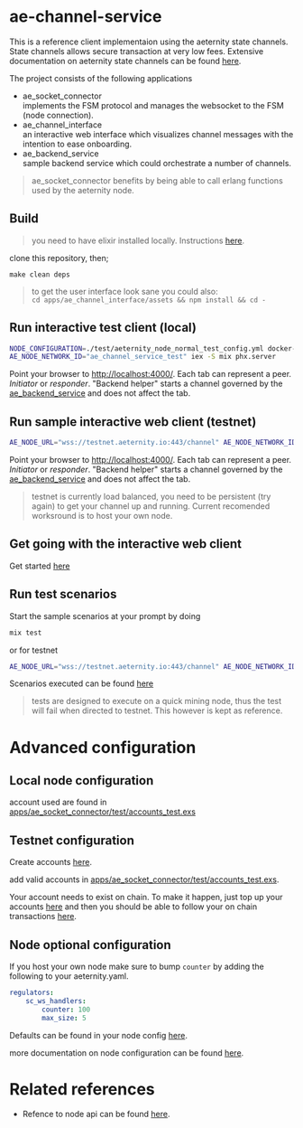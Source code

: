 # ae-channel-service

This is a reference client implementaion using the aeternity state channels. State channels allows secure transaction at very low fees.
Extensive documentation on aeternity state channels can be found [here](https://github.com/aeternity/protocol/blob/master/node/api/channels_api_usage.md).

The project consists of the following applications
* ae_socket_connector<br />
implements the FSM protocol and manages the websocket to the FSM (node connection).
* ae_channel_interface<br />
an interactive web interface which visualizes channel messages with the intention to ease onboarding.
* ae_backend_service<br />
sample backend service which could orchestrate a number of channels.

>ae_socket_connector benefits by being able to call erlang functions used by the aeternity node.

## Build

>you need to have elixir installed locally. Instructions [here](https://elixir-lang.org/install.html).

clone this repository, then;
```
make clean deps
```
> to get the user interface look sane you could also:  
`cd apps/ae_channel_interface/assets && npm install && cd -`



## Run interactive test client (local)

```bash
NODE_CONFIGURATION=./test/aeternity_node_normal_test_config.yml docker-compose up
AE_NODE_NETWORK_ID="ae_channel_service_test" iex -S mix phx.server
```

Point your browser to [http://localhost:4000/](http://localhost:4000/). Each tab can represent a peer. _Initiator_ or _responder_. "Backend helper" starts a channel governed by the [ae_backend_service](apps/ae_backend_service/lib/backend_session.ex) and does not affect the tab.

## Run sample interactive web client (testnet)

```bash
AE_NODE_URL="wss://testnet.aeternity.io:443/channel" AE_NODE_NETWORK_ID="ae_uat" iex -S mix phx.server
```

Point your browser to [http://localhost:4000/](http://localhost:4000/). Each tab can represent a peer. _Initiator_ or _responder_. "Backend helper" starts a channel governed by the [ae_backend_service](apps/ae_backend_service/lib/backend_session.ex) and does not affect the tab.
> testnet is currently load balanced, you need to be persistent (try again) to get your channel up and running. Current recomended worksround is to host your own node.

## Get going with the interactive web client 
Get started [here](apps/ae_channel_interface/README.md)

## Run test scenarios

Start the sample scenarios at your prompt by doing 
```bash
mix test
```

or for testnet
```bash
AE_NODE_URL="wss://testnet.aeternity.io:443/channel" AE_NODE_NETWORK_ID="ae_uat" mix test
```

Scenarios executed can be found [here](apps/ae_socket_connector/test/ae_socket_connector_test.exs)

> tests are designed to execute on a quick mining node, thus the test will 
fail when directed to testnet. This however is kept as reference.

# Advanced configuration

## Local node configuration

account used are found in [apps/ae_socket_connector/test/accounts_test.exs](apps/ae_socket_connector/test/accounts_test.exs)


## Testnet configuration

Create accounts [here](http://aeternity.com/documentation-hub/tutorials/account-creation-in-ae-cli/).

add valid accounts in [apps/ae_socket_connector/test/accounts_test.exs](apps/ae_socket_connector/test/accounts_test.exs).

Your account needs to exist on chain. To make it happen, just top up your accounts
[here](https://testnet.faucet.aepps.com/) and then you should be able to follow your on chain transactions [here](https://testnet.explorer.aepps.com).

## Node optional configuration

If you host your own node make sure to bump `counter`
by adding the following to your aeternity.yaml.

```yaml
regulators:
    sc_ws_handlers:
        counter: 100
        max_size: 5
```

Defaults can be found in your node config [here](https://github.com/aeternity/aeternity/blob/master/apps/aeutils/priv/aeternity_config_schema.json).

more documentation on node configuration can be found [here](https://github.com/aeternity/aeternity/blob/master/docs/configuration.md).

# Related references
* Refence to node api can be found [here](https://api-docs.aeternity.io/).
